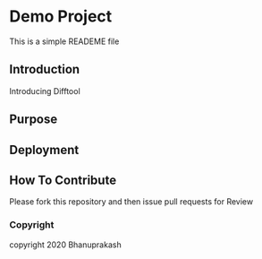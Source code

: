 # Demo Project
This is a simple READEME file 
## Introduction
Introducing Difftool
## Purpose
## Deployment
## How To Contribute
Please fork this repository and then issue pull requests for Review
### Copyright
copyright 2020 Bhanuprakash
